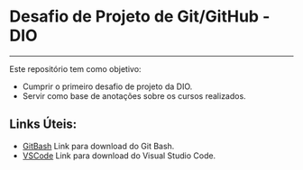 # Desafio de Projeto de Git/GitHub - DIO
____

Este repositório tem como objetivo:

* Cumprir o primeiro desafio de projeto da DIO.
* Servir como base de anotações sobre os cursos realizados.

## Links Úteis:
* [GitBash](https://git-scm.com/downloads)
  Link para download do Git Bash.
* [VSCode](https://code.visualstudio.com/)
  Link para download do Visual Studio Code.

